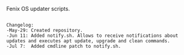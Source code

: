 Fenix OS updater scripts.

<code>
Changelog:
-May-29: Created repository.
-Jun 11: Added notify.sh. Allows to receive notifications about updates and executes apt update, upgrade and clean commands.
-Jul 7:  Added cmdline patch to notify.sh.

</code>
